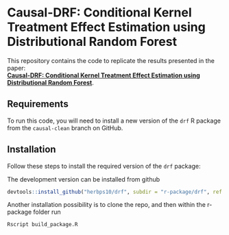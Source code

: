 # Causal-DRF: Conditional Kernel Treatment Effect Estimation using Distributional Random Forest

This repository contains the code to replicate the results presented in the paper:  
**[Causal-DRF: Conditional Kernel Treatment Effect Estimation using Distributional Random Forest](https://arxiv.org/abs/2411.08778)**.

## Requirements

To run this code, you will need to install a new version of the `drf` R package from the `causal-clean` branch on GitHub.

## Installation

Follow these steps to install the required version of the `drf` package:

The development version can be installed from github

```R
devtools::install_github("herbps10/drf", subdir = "r-package/drf", ref = "causal-clean")
```

Another installation possibility is to clone the repo, and then within the r-package folder run

```R
Rscript build_package.R
```
